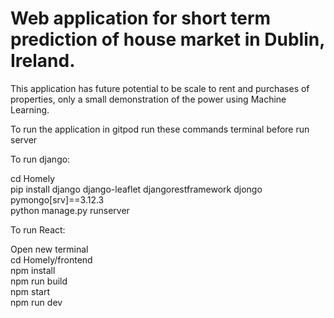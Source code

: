 # Web application for short term prediction of house market in Dublin, Ireland.
This application has future potential to be scale to rent and purchases of properties, only a small demonstration of the power using Machine Learning. <br>

To run the application in gitpod run these commands terminal before run server <br>

To run django: <br>

cd Homely<br>
pip install django django-leaflet djangorestframework djongo pymongo[srv]==3.12.3 <br>
python manage.py runserver<br>

To run React: <br>

Open new terminal <br>
cd Homely/frontend<br>
npm install<br>
npm run build <br>
npm start <br>
npm run dev<br>

